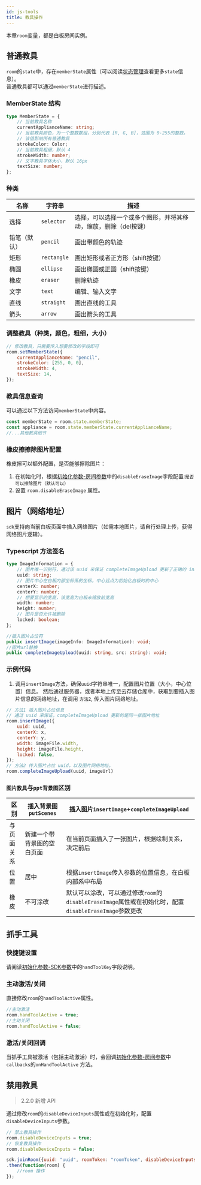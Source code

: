 ```yaml
---
id: js-tools
title: 教具操作
---
```


本章`room`变量，都是白板房间实例。

## 普通教具

`room`的`state`中，存在`memberState`属性（可以阅读[状态管理](./state.md)查看更多`state`信息）。  
普通教具都可以通过`memberState`进行描述。

### MemberState 结构

```typescript
type MemberState = {
    // 当前教具名称
    currentApplianceName: string;
    // 当前教具颜色，为一个整数数组，分别代表 [R, G, B]，范围为 0-255的整数。
    // 该值影响所有普通教具
    strokeColor: Color;
    // 当前教具粗细，默认 4
    strokeWidth: number;
    // 文字教具字体大小，默认 16px
    textSize: number;
};
```

### 种类

| 名称 | 字符串 | 描述 |
| --- | ------ | --- |
| 选择 | `selector` | 选择，可以选择一个或多个图形，并将其移动，缩放，删除（del按键） |
| 铅笔（默认） | `pencil` | 画出带颜色的轨迹 |
| 矩形 | `rectangle` | 画出矩形或者正方形（shift按键）|
| 椭圆 | `ellipse` | 画出椭圆或正圆（shift按键）|
| 橡皮 | `eraser` | 删除轨迹 |
| 文字 | `text` | 编辑、输入文字 |
| 直线 | `straight` | 画出直线的工具 |
| 箭头 | `arrow` | 画出箭头的工具 |

### 调整教具（种类，颜色，粗细，大小）

```javascript
// 修改教具，只需要传入想要修改的字段即可
room.setMemberState({
    currentApplianceName: "pencil",
    strokeColor: [255, 0, 0],
    strokeWidth: 4,
    textSize: 14,
});
```

### 教具信息查询

可以通过以下方法访问`memberState`中内容。

```js
const memberState = room.state.memberState;
const appliance = room.state.memberState.currentApplianceName;
//...其他教具细节
```

### 橡皮擦擦除图片配置

橡皮擦可以额外配置，是否能够擦除图片：

1. 在初始化时，根据[初始化参数-房间参数](../parameters/room.md#disableeraseimage)中的`disableEraseImage`字段配置:`是否可以擦除图片（默认可以）`
1. 设置 `room.disableEraseImage` 属性。

## 图片（网络地址）

`sdk`支持向当前白板页面中插入网络图片（如需本地图片，请自行处理上传，获得网络图片逻辑）。

### Typescript 方法签名

```typescript
type ImageInformation = {
    // 图片唯一识别符，通过该 uuid 来保证 completeImageUpload 更新了正确的 insertImage 地址
    uuid: string;
    // 图片中心在白板内部坐标系的坐标。中心远点为初始化白板时的中心
    centerX: number;
    centerY: number;
    // 想要显示的宽高，该宽高为白板未缩放前宽高
    width: number;
    height: number;
    // 图片是否允许被删除
    locked: boolean;
};

//插入图片占位符
public insertImage(imageInfo: ImageInformation): void;
//图片url替换
public completeImageUpload(uuid: string, src: string): void;
```

### 示例代码

1. 调用`insertImage`方法，确保`uuid`字符串唯一，配置图片位置（大小，中心位置）信息。
然后通过服务器，或者本地上传至云存储仓库中，获取到要插入图片信息的网络地址，在调用 `方法2`, 传入图片网络地址。

```JavaScript
// 方法1 插入图片占位信息
// 通过 uuid 来保证，completeImageUpload 更新的是同一张图片地址
room.insertImage({
    uuid: uuid,
    centerX: x,
    centerY: y,
    width: imageFile.width,
    height: imageFile.height,
    locked: false,
});
// 方法2 传入图片占位 uuid，以及图片网络地址。
room.completeImageUpload(uuid, imageUrl)
```

### `图片教具`与`ppt背景图`区别

区别| 插入背景图`putScenes` | 插入图片`insertImage`+`completeImageUpload`
---------|----------|---------
 与页面关系 | 新建一个带背景图的空白页面 | 在当前页面插入了一张图片，根据绘制关系，决定前后 |
 位置 | 居中 | 根据`insertImage`传入参数的位置信息，在白板内部系中布局 |
 橡皮 | 不可涂改 | 默认可以涂改，可以通过修改`room`的`disableEraseImage`属性或在初始化时，配置`disableEraseImage`参数更改|

## 抓手工具

### 快捷键设置

请阅读[初始化参数-SDK参数](../parameters/sdk.md#handToolKey)中的`handToolKey`字段说明。

### 主动激活/关闭

直接修改`room`的`handToolActive`属性。

```js
//主动激活
room.handToolActive = true;
//主动关闭
room.handToolActive = false;
```

### 激活/关闭回调

当抓手工具被激活（包括主动激活）时，会回调[初始化参数-房间参数](../parameters/room.md#disableeraseimage)中`callbacks`的`onHandToolActive` 方法。

## 禁用教具

>2.2.0 新增 API

通过修改`room`的`disableDeviceInputs`属性或在初始化时，配置`disableDeviceInputs`参数。

```javascript
// 禁止教具操作
room.disableDeviceInputs = true;
// 恢复教具操作
room.disableDeviceInputs = false;

sdk.joinRoom({uuid: "uuid", roomToken: "roomToken", disableDeviceInputs: true})
.then(function(room) {
    //room 操作
});
```
